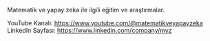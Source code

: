 Matematik ve yapay zeka ile ilgili eğitim ve araştırmalar.

YouTube Kanalı: https://www.youtube.com/@matematikveyapayzeka
LinkedIn Sayfası: https://www.linkedin.com/company/myz

